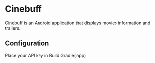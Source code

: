# Cinebuff
Cinebuff is an Android application that displays movies information and trailers.

## Configuration
Place your API key in Build.Gradle(:app)
